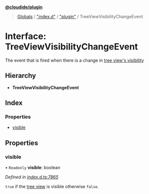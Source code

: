 **[@cloudide/plugin](../README.md)**

> [Globals](../README.md) / ["index.d"](../modules/_index_d_.md) / ["plugin"](../modules/_index_d_._plugin_.md) / TreeViewVisibilityChangeEvent

# Interface: TreeViewVisibilityChangeEvent

The event that is fired when there is a change in [tree view's visibility](#TreeView.visible)

## Hierarchy

* **TreeViewVisibilityChangeEvent**

## Index

### Properties

* [visible](_index_d_._plugin_.treeviewvisibilitychangeevent.md#visible)

## Properties

### visible

• `Readonly` **visible**: boolean

*Defined in [index.d.ts:7865](https://github.com/huaweicloud/cloudide-plugin-api/blob/1ab5ef8/index.d.ts#L7865)*

`true` if the [tree view](#TreeView) is visible otherwise `false`.
